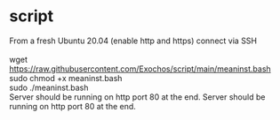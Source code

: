 # script
From a fresh Ubuntu 20.04 (enable http and https) connect via SSH<br><br>
wget https://raw.githubusercontent.com/Exochos/script/main/meaninst.bash<br>
sudo chmod +x meaninst.bash <br>
sudo ./meaninst.bash <br>
Server should be running on http port 80 at the end.
Server should be running on http port 80 at the end.<br>
